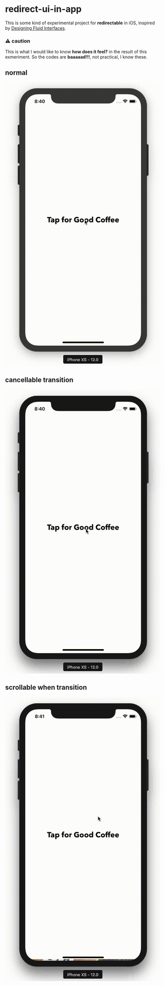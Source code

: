 # redirect-ui-in-app

This is some kind of experimental project for **redirectable** in iOS, inspired by [Designing Fluid Interfaces](https://developer.apple.com/videos/play/wwdc2018/803/).

### :warning: caution

This is what I would like to know **how does it feel?** in the result of this exmeriment. So the codes are **baaaaad!!!**, not practical, I know these.

## normal

![result](https://github.com/ushisantoasobu/redirect-ui-in-app/blob/master/redirectable-in-app-1.gif)

## cancellable transition

![result](https://github.com/ushisantoasobu/redirect-ui-in-app/blob/master/redirectable-in-app-2.gif)

## scrollable when transition

![result](https://github.com/ushisantoasobu/redirect-ui-in-app/blob/master/redirectable-in-app-3.gif)
